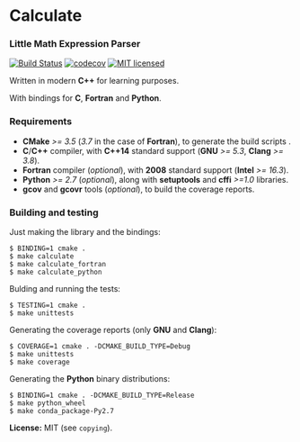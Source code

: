 # Calculate


### Little Math Expression Parser

[![Build Status](https://travis-ci.org/newlawrence/Calculate.svg?branch=master)](https://travis-ci.org/newlawrence/Calculate)
[![codecov](https://codecov.io/gh/newlawrence/Calculate/branch/master/graph/badge.svg)](https://codecov.io/gh/newlawrence/Calculate)
[![MIT licensed](https://img.shields.io/badge/license-MIT-blue.svg)](https://github.com/newlawrence/Calculate/blob/7f96b434dd77461f17a71f3fe3025c21b73ed0d0/copying)

Written in modern **C++** for learning purposes.

With bindings for **C**, **Fortran** and **Python**.


### Requirements

* **CMake** *>= 3.5* (*3.7* in the case of **Fortran**), to generate the build scripts .
* **C**/**C++** compiler, with **C++14** standard support (**GNU** *>= 5.3*, **Clang** *>= 3.8*).
* **Fortran** compiler (*optional*), with **2008** standard support (**Intel** *>= 16.3*).
* **Python** *>= 2.7* (*optional*), along with **setuptools** and **cffi** *>=1.0* libraries.
* **gcov** and **gcovr** tools (*optional*), to build the coverage reports.


### Building and testing

Just making the library and the bindings:

```
$ BINDING=1 cmake .
$ make calculate
$ make calculate_fortran
$ make calculate_python
```

Bulding and running the tests:

```
$ TESTING=1 cmake .
$ make unittests
```

Generating the coverage reports (only **GNU** and **Clang**):

```
$ COVERAGE=1 cmake . -DCMAKE_BUILD_TYPE=Debug
$ make unittests
$ make coverage
```

Generating the **Python** binary distributions:

```
$ BINDING=1 cmake . -DCMAKE_BUILD_TYPE=Release
$ make python_wheel
$ make conda_package-Py2.7

```

**License:** MIT (see `copying`).
